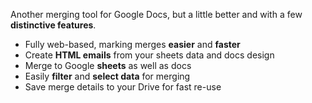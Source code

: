 Another merging tool for Google Docs, but a little better and with a few __distinctive features__.

+ Fully web-based, marking merges __easier__ and __faster__
+ Create __HTML emails__ from your sheets data and docs design
+ Merge to Google __sheets__ as well as docs
+ Easily __filter__ and __select data__ for merging
+ Save merge details to your Drive for fast re-use